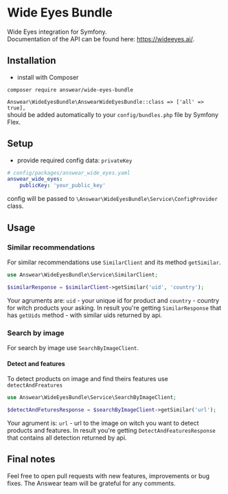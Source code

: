 # Wide Eyes Bundle
Wide Eyes integration for Symfony.  
Documentation of the API can be found here: https://wideeyes.ai/.

## Installation

* install with Composer
```
composer require answear/wide-eyes-bundle
```

`Answear\WideEyesBundle\AnswearWideEyesBundle::class => ['all' => true],`  
should be added automatically to your `config/bundles.php` file by Symfony Flex.

## Setup

* provide required config data: `privateKey`

```yaml
# config/packages/answear_wide_eyes.yaml
answear_wide_eyes:
    publicKey: 'your_public_key'
```

config will be passed to `\Answear\WideEyesBundle\Service\ConfigProvider` class.

## Usage

### Similar recommendations

For similar recommendations use `SimilarClient` and its method `getSimilar`.

```php
use Answear\WideEyesBundle\Service\SimilarClient;

$similarResponse = $similarClient->getSimilar('uid', 'country');
```

Your agruments are: `uid` - your unique id for product and `country` - country for witch products your asking.
In result you're getting `SimilarResponse` that has `getUids` method - with similar uids returned by api.

### Search by image

For search by image use `SearchByImageClient`.

#### Detect and features

To detect products on image and find theirs features use `detectAndFreatures`

```php
use Answear\WideEyesBundle\Service\SearchByImageClient;

$detectAndFeturesResponse = $searchByImageClient->getSimilar('url');
```

Your agrument is: `url` - url to the image on witch you want to detect products and features.
In result you're getting `DetectAndFeaturesResponse` that contains all detection returned by api.


Final notes
------------

Feel free to open pull requests with new features, improvements or bug fixes. The Answear team will be grateful for any comments.

